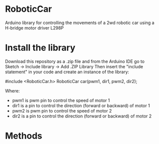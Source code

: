 # RoboticCar
Arduino library for controlling the movements of a 2wd robotic car using a H-bridge motor driver L298P


# Install the library

Download this repository as a .zip file and from the Arduino IDE go to Sketch -> Include library -> Add .ZIP Library
Then insert the "include statement" in your code and create an instance of the library:

#include <RoboticCar.h>
RoboticCar car(pwm1, dir1, pwm2, dir2);

Where:
- pwm1 is pwm pin to control the speed of motor 1
- dir1 is a pin to control the direction (forward or backward) of motor 1
- pwm2 is pwm pin to control the speed of motor 2
- dir2 is a pin to control the direction (forward or backward) of motor 2

# Methods


